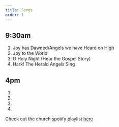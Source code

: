 ```yaml
---
title: Songs
order: 1
---
```


## 9:30am 
1. Joy has Dawned/Angels we have Heard on High
2. Joy to the World
3. O Holy Night (Hear the Gospel Story)
4. Hark! The Herald Angels Sing

## 4pm 
1. 
2. 
3. 
4. 
   
Check out the church spotify playlist [here](https://open.spotify.com/playlist/3gh0ZKXkJBDbNEnZqJJDXj?si=0908aa3f87544643)
